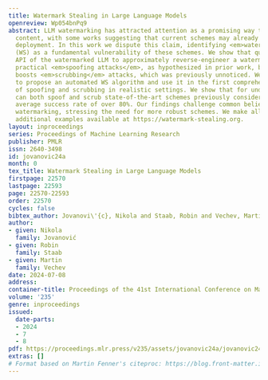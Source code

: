 ```yaml
---
title: Watermark Stealing in Large Language Models
openreview: Wp054bnPq9
abstract: LLM watermarking has attracted attention as a promising way to detect AI-generated
  content, with some works suggesting that current schemes may already be fit for
  deployment. In this work we dispute this claim, identifying <em>watermark stealing</em>
  (WS) as a fundamental vulnerability of these schemes. We show that querying the
  API of the watermarked LLM to approximately reverse-engineer a watermark enables
  practical <em>spoofing attacks</em>, as hypothesized in prior work, but also greatly
  boosts <em>scrubbing</em> attacks, which was previously unnoticed. We are the first
  to propose an automated WS algorithm and use it in the first comprehensive study
  of spoofing and scrubbing in realistic settings. We show that for under $50 an attacker
  can both spoof and scrub state-of-the-art schemes previously considered safe, with
  average success rate of over 80%. Our findings challenge common beliefs about LLM
  watermarking, stressing the need for more robust schemes. We make all our code and
  additional examples available at https://watermark-stealing.org.
layout: inproceedings
series: Proceedings of Machine Learning Research
publisher: PMLR
issn: 2640-3498
id: jovanovic24a
month: 0
tex_title: Watermark Stealing in Large Language Models
firstpage: 22570
lastpage: 22593
page: 22570-22593
order: 22570
cycles: false
bibtex_author: Jovanovi\'{c}, Nikola and Staab, Robin and Vechev, Martin
author:
- given: Nikola
  family: Jovanović
- given: Robin
  family: Staab
- given: Martin
  family: Vechev
date: 2024-07-08
address:
container-title: Proceedings of the 41st International Conference on Machine Learning
volume: '235'
genre: inproceedings
issued:
  date-parts:
  - 2024
  - 7
  - 8
pdf: https://proceedings.mlr.press/v235/assets/jovanovic24a/jovanovic24a.pdf
extras: []
# Format based on Martin Fenner's citeproc: https://blog.front-matter.io/posts/citeproc-yaml-for-bibliographies/
---
```

